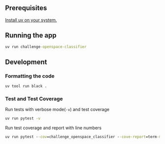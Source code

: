 ## Prerequisites

[Install uv on your system.](https://docs.astral.sh/uv/getting-started/installation/)


## Running the app

```cmd
uv run challenge-openspace-classifier
```

## Development

### Formatting the code

```cmd
uv tool run black .
```

### Test and Test Coverage

Run tests with verbose mode(`-v`) and test coverage

```cmd
uv run pytest -v
```

Run test coverage and report with line numbers

```cmd
uv run pytest --cov=challenge_openspace_classifier --cove-report=term-missing
```





